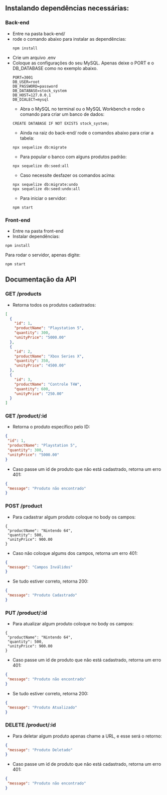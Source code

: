 ## Instalando dependências necessárias:
### Back-end
 - Entre na pasta back-end/
 - rode o comando abaixo para instalar as dependências: 
   ```
   npm install
   ```
 - Crie um arquivo .env
 - Coloque as configurações do seu MySQL. Apenas deixe o PORT e o DB_DATABASE como no exemplo abaixo.
   ```
   PORT=3001
   DB_USER=root
   DB_PASSWORD=password
   DB_DATABASE=stock_system
   DB_HOST=127.0.0.1
   DB_DIALECT=mysql
   ```
   - Abra o MySQL no terminal ou o MySQL Workbench e rode o comando para criar um banco de dados:
   ```
   CREATE DATABASE IF NOT EXISTS stock_system;
   ```
   - Ainda na raiz do back-end/ rode o comandos abaixo para criar a tabela:
   ```
   npx sequelize db:migrate
   ```
   - Para popular o banco com alguns produtos padrão:
   ```
   npx sequelize db:seed:all
   ```
   - Caso necessite desfazer os comandos acima:
   ```
   npx sequelize db:migrate:undo
   npx sequelize db:seed:undo:all
   ```
   - Para iniciar o servidor:
   ```
   npm start
   ```
### Front-end
   - Entre na pasta front-end
   - Instalar dependências:
   ```
   npm install
   ```
   Para rodar o servidor, apenas digite:
   ```
   npm start
   ```
## Documentação da API
### GET /products
   - Retorna todos os produtos cadastrados:
```json
[
  {
    "id": 1,
    "productName": "Playstation 5",
    "quantity": 300,
    "unityPrice": "5000.00"
  },
  {
    "id": 2,
    "productName": "Xbox Series X",
    "quantity": 350,
    "unityPrice": "4500.00"
  },
  {
    "id": 3,
    "productName": "Controle T4W",
    "quantity": 600,
    "unityPrice": "250.00"
  }
]
```
### GET /product/:id
   - Retorna o produto específico pelo ID:
   ```json
   {
    "id": 1,
    "productName": "Playstation 5",
    "quantity": 300,
    "unityPrice": "5000.00"
   }
   ```
   - Caso passe um id de produto que não está cadastrado, retorna um erro 401:
   ```json
   {
    "message": "Produto não encontrado"
   }
   ```
### POST /product
   - Para cadastrar algum produto coloque no body os campos:
   ```
   {
    "productName": "Nintendo 64",
    "quantity": 500,
    "unityPrice": 900.00
   }
   ```
   - Caso não coloque algums dos campos, retorna um erro 401:
   ```json
   {
    "message": "Campos Inválidos"
   }
   ```
   - Se tudo estiver correto, retorna 200: 
   ```json
   {
    "message": "Produto Cadastrado" 
   }
   ```
### PUT /product/:id
   - Para atualizar algum produto coloque no body os campos:
   ```
   {
    "productName": "Nintendo 64",
    "quantity": 500,
    "unityPrice": 900.00
   }
   ```
   - Caso passe um id de produto que não está cadastrado, retorna um erro 401:
   ```json
   {
    "message": "Produto não encontrado"
   }
   ```
   - Se tudo estiver correto, retorna 200: 
   ```json
   {
    "message": "Produto Atualizado" 
   }
   ```
### DELETE /product/:id
   - Para deletar algum produto apenas chame a URL, e esse será o retorno:
   ```json
   {
    "message": "Produto Deletado"
   }
   ```
   - Caso passe um id de produto que não está cadastrado, retorna um erro 401:
   ```json
   {
    "message": "Produto não encontrado"
   }
   ```
